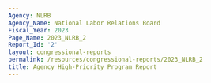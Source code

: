 ```yaml
---
Agency: NLRB
Agency_Name: National Labor Relations Board
Fiscal_Year: 2023
Page_Name: 2023_NLRB_2
Report_Id: '2'
layout: congressional-reports
permalink: /resources/congressional-reports/2023_NLRB_2
title: Agency High-Priority Program Report
---
```

